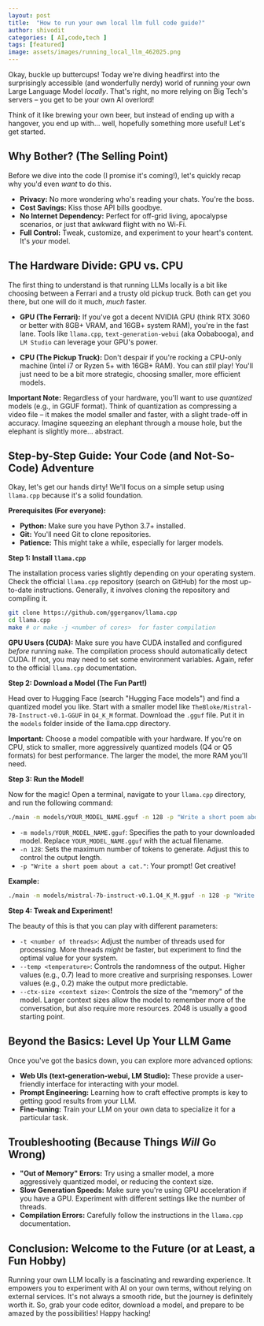 ```yaml
---
layout: post
title:  "How to run your own local llm full code guide?"
author: shivodit
categories: [ AI,code,tech ]
tags: [featured]
image: assets/images/running_local_llm_462025.png
---
```

Okay, buckle up buttercups! Today we're diving headfirst into the surprisingly accessible (and wonderfully nerdy) world of running your own Large Language Model *locally*. That's right, no more relying on Big Tech's servers – you get to be your own AI overlord!

Think of it like brewing your own beer, but instead of ending up with a hangover, you end up with... well, hopefully something more useful! Let's get started.

## Why Bother? (The Selling Point)

Before we dive into the code (I promise it's coming!), let's quickly recap why you'd even *want* to do this.

*   **Privacy:** No more wondering who's reading your chats. You're the boss.
*   **Cost Savings:** Kiss those API bills goodbye.
*   **No Internet Dependency:** Perfect for off-grid living, apocalypse scenarios, or just that awkward flight with no Wi-Fi.
*   **Full Control:** Tweak, customize, and experiment to your heart's content. It's *your* model.

## The Hardware Divide: GPU vs. CPU

The first thing to understand is that running LLMs locally is a bit like choosing between a Ferrari and a trusty old pickup truck. Both can get you there, but one will do it much, *much* faster.

*   **GPU (The Ferrari):** If you've got a decent NVIDIA GPU (think RTX 3060 or better with 8GB+ VRAM, and 16GB+ system RAM), you're in the fast lane. Tools like `llama.cpp`, `text-generation-webui` (aka Oobabooga), and `LM Studio` can leverage your GPU's power.

*   **CPU (The Pickup Truck):** Don't despair if you're rocking a CPU-only machine (Intel i7 or Ryzen 5+ with 16GB+ RAM). You can *still* play! You'll just need to be a bit more strategic, choosing smaller, more efficient models.

**Important Note:** Regardless of your hardware, you'll want to use *quantized* models (e.g., in GGUF format). Think of quantization as compressing a video file – it makes the model smaller and faster, with a slight trade-off in accuracy.  Imagine squeezing an elephant through a mouse hole, but the elephant is slightly more... abstract.

## Step-by-Step Guide: Your Code (and Not-So-Code) Adventure

Okay, let's get our hands dirty! We'll focus on a simple setup using `llama.cpp` because it's a solid foundation.

**Prerequisites (For everyone):**

*   **Python:** Make sure you have Python 3.7+ installed.
*   **Git:** You'll need Git to clone repositories.
*   **Patience:** This might take a while, especially for larger models.

**Step 1: Install `llama.cpp`**

The installation process varies slightly depending on your operating system. Check the official `llama.cpp` repository (search on GitHub) for the most up-to-date instructions. Generally, it involves cloning the repository and compiling it.

```bash
git clone https://github.com/ggerganov/llama.cpp
cd llama.cpp
make # or make -j <number of cores>  for faster compilation
```

**GPU Users (CUDA):**  Make sure you have CUDA installed and configured *before* running `make`. The compilation process should automatically detect CUDA. If not, you may need to set some environment variables. Again, refer to the official `llama.cpp` documentation.

**Step 2: Download a Model (The Fun Part!)**

Head over to Hugging Face (search "Hugging Face models") and find a quantized model you like. Start with a smaller model like `TheBloke/Mistral-7B-Instruct-v0.1-GGUF` in `Q4_K_M` format. Download the `.gguf` file. Put it in the `models` folder inside of the llama.cpp directory.

**Important:** Choose a model compatible with your hardware. If you're on CPU, stick to smaller, more aggressively quantized models (Q4 or Q5 formats) for best performance. The larger the model, the more RAM you'll need.

**Step 3: Run the Model!**

Now for the magic! Open a terminal, navigate to your `llama.cpp` directory, and run the following command:

```bash
./main -m models/YOUR_MODEL_NAME.gguf -n 128 -p "Write a short poem about a cat."
```

*   `-m models/YOUR_MODEL_NAME.gguf`: Specifies the path to your downloaded model. Replace `YOUR_MODEL_NAME.gguf` with the actual filename.
*   `-n 128`:  Sets the maximum number of tokens to generate.  Adjust this to control the output length.
*   `-p "Write a short poem about a cat."`:  Your prompt!  Get creative!

**Example:**

```bash
./main -m models/mistral-7b-instruct-v0.1.Q4_K_M.gguf -n 128 -p "Write a short limerick about a llama."
```

**Step 4: Tweak and Experiment!**

The beauty of this is that you can play with different parameters:

*   `-t <number of threads>`: Adjust the number of threads used for processing.  More threads *might* be faster, but experiment to find the optimal value for your system.
*   `--temp <temperature>`:  Controls the randomness of the output. Higher values (e.g., 0.7) lead to more creative and surprising responses. Lower values (e.g., 0.2) make the output more predictable.
*   `--ctx-size <context size>`:  Controls the size of the "memory" of the model.  Larger context sizes allow the model to remember more of the conversation, but also require more resources. 2048 is usually a good starting point.

## Beyond the Basics: Level Up Your LLM Game

Once you've got the basics down, you can explore more advanced options:

*   **Web UIs (text-generation-webui, LM Studio):** These provide a user-friendly interface for interacting with your model.
*   **Prompt Engineering:** Learning how to craft effective prompts is key to getting good results from your LLM.
*   **Fine-tuning:** Train your LLM on your own data to specialize it for a particular task.

## Troubleshooting (Because Things *Will* Go Wrong)

*   **"Out of Memory" Errors:**  Try using a smaller model, a more aggressively quantized model, or reducing the context size.
*   **Slow Generation Speeds:**  Make sure you're using GPU acceleration if you have a GPU. Experiment with different settings like the number of threads.
*   **Compilation Errors:** Carefully follow the instructions in the `llama.cpp` documentation.

## Conclusion: Welcome to the Future (or at Least, a Fun Hobby)

Running your own LLM locally is a fascinating and rewarding experience. It empowers you to experiment with AI on your own terms, without relying on external services.  It's not always a smooth ride, but the journey is definitely worth it.  So, grab your code editor, download a model, and prepare to be amazed by the possibilities!  Happy hacking!
